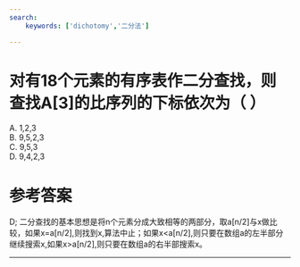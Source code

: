 ```yaml
---
search:
    keywords: ['dichotomy','二分法']

---
```



# 对有18个元素的有序表作二分查找，则查找A[3]的比序列的下标依次为（ ）

A. 1,2,3   
B. 9,5,2,3    
C. 9,5,3    
D. 9,4,2,3

# 参考答案

D;
二分查找的基本思想是将n个元素分成大致相等的两部分，取a[n/2]与x做比较，如果x=a[n/2],则找到x,算法中止；如果x<a[n/2],则只要在数组a的左半部分继续搜索x,如果x>a[n/2],则只要在数组a的右半部搜索x。


---